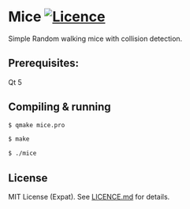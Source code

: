 Mice [![Licence][licence-img]][licence-url]
=
Simple Random walking mice with collision detection.

## Prerequisites:

Qt 5

## Compiling & running

```sh
$ qmake mice.pro

$ make

$ ./mice
```


License
-------
MIT License (Expat). See [LICENCE.md](LICENCE.md) for details.

[licence-url]: https://github.com/rsp/travis-hello-modern-cpp/blob/master/LICENSE.md
[licence-img]: https://img.shields.io/github/license/rsp/travis-hello-modern-cpp.svg


